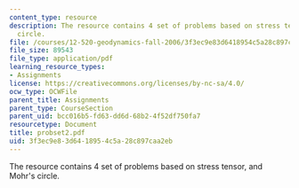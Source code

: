 ```yaml
---
content_type: resource
description: The resource contains 4 set of problems based on stress tensor, and Mohr's
  circle.
file: /courses/12-520-geodynamics-fall-2006/3f3ec9e83d6418954c5a28c897caa2eb_probset2.pdf
file_size: 89543
file_type: application/pdf
learning_resource_types:
- Assignments
license: https://creativecommons.org/licenses/by-nc-sa/4.0/
ocw_type: OCWFile
parent_title: Assignments
parent_type: CourseSection
parent_uid: bcc016b5-fd63-dd6d-68b2-4f52df750fa7
resourcetype: Document
title: probset2.pdf
uid: 3f3ec9e8-3d64-1895-4c5a-28c897caa2eb
---
```

The resource contains 4 set of problems based on stress tensor, and Mohr's circle.